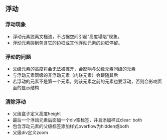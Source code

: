 ## 浮动
### 浮动现象
- 浮动元素脱离文档流，不占据空间引起“高度塌陷”现象。
- 浮动元素碰到包含它的边框或其他浮动元素的边框停留。
### 浮动的问题
- 父级元素的高度将会无法被撑开，会影响与父级元素同级的元素
- 与浮动元素同级的非浮动元素（内联元素）会跟随其后
- 若浮动的元素不是第一个元素，则该元素之前的元素也要浮动，否则会影响页面的显示结构
### 清除浮动
- 父级盒子定义高度height
- 最后一个浮动元素后面加一个div空标签，并且添加样式clear: both
- 包含浮动元素的父级标签添加样式overflow为hidden或both
- 父级div定义zoom